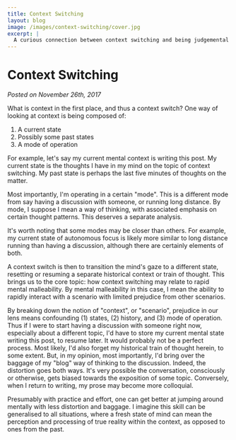 ```yaml
---
title: Context Switching
layout: blog
image: /images/context-switching/cover.jpg
excerpt: |
  A curious connection between context switching and being judgemental
---
```



# Context Switching


_Posted on November 26th, 2017_


What is context in the first place, and thus a context switch? One way
of looking at context is being composed of:

1. A current state
2. Possibly some past states
3. A mode of operation

For example, let's say my current mental context is writing this post.
My current state is the thoughts I have in my mind on the topic of
context switching. My past state is perhaps the last five minutes of
thoughts on the matter.

Most importantly, I'm operating in a certain "mode". This is a different
mode from say having a discussion with someone, or running long
distance. By mode, I suppose I mean a way of thinking, with associated
emphasis on certain thought patterns. This deserves a separate analysis.

It's worth noting that some modes may be closer than others. For
example, my current state of autonomous focus is likely more similar to
long distance running than having a discussion, although there are
certainly elements of both.

A context switch is then to transition the mind's gaze to a different
state, resetting or resuming a separate historical context or train of
thought. This brings us to the core topic: how context switching may
relate to rapid mental malleability. By mental malleability in this
case, I mean the ability to rapidly interact with a scenario with
limited prejudice from other scenarios.

By breaking down the notion of "context", or "scenario", prejudice in
our lens means confounding (1) states, (2) history, and (3) mode of
operation. Thus if I were to start having a discussion with someone
right now, especially about a different topic, I'd have to store my
current mental state writing this post, to resume later. It would
probably not be a perfect process. Most likely, I'd also forget my
historical train of thought herein, to some extent. But, in my opinion,
most importantly, I'd bring over the baggage of my "blog" way of
thinking to the discussion. Indeed, the distortion goes both ways. It's
very possible the conversation, consciously or otherwise, gets biased
towards the exposition of some topic. Conversely, when I return to
writing, my prose may become more colloquial.

Presumably with practice and effort, one can get better at jumping
around mentally with less distortion and baggage. I imagine this skill
can be generalised to all situations, where a fresh state of mind can
mean the perception and processing of true reality within the context,
as opposed to ones from the past.


